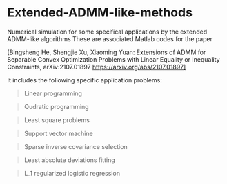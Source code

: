 # Extended-ADMM-like-methods
Numerical simulation for some specifical applications by the extended ADMM-like algorithms
These are associated Matlab codes for the paper

[Bingsheng He, Shengjie Xu, Xiaoming Yuan: Extensions of ADMM for Separable Convex Optimization Problems with Linear Equality or Inequality Constraints, 	arXiv:2107.01897 https://arxiv.org/abs/2107.01897]

It includes the following specific application problems:

> Linear programming 

> Qudratic programming 

> Least square problems

> Support vector machine

> Sparse inverse covariance selection

> Least absolute deviations fitting 

> L_1 regularized logistic regression 
